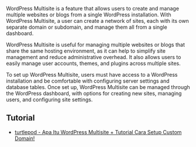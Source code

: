 WordPress Multisite is a feature that allows users to create and manage multiple websites or blogs from a single WordPress installation. With WordPress Multisite, a user can create a network of sites, each with its own separate domain or subdomain, and manage them all from a single dashboard.

WordPress Multisite is useful for managing multiple websites or blogs that share the same hosting environment, as it can help to simplify site management and reduce administrative overhead. It also allows users to easily manage user accounts, themes, and plugins across multiple sites.

To set up WordPress Multisite, users must have access to a WordPress installation and be comfortable with configuring server settings and database tables. Once set up, WordPress Multisite can be managed through the WordPress dashboard, with options for creating new sites, managing users, and configuring site settings.

## Tutorial 
- [turtlepod - Apa Itu WordPress Multisite + Tutorial Cara Setup Custom Domain!](https://www.youtube.com/watch?v=gKlLkowpNIU)
